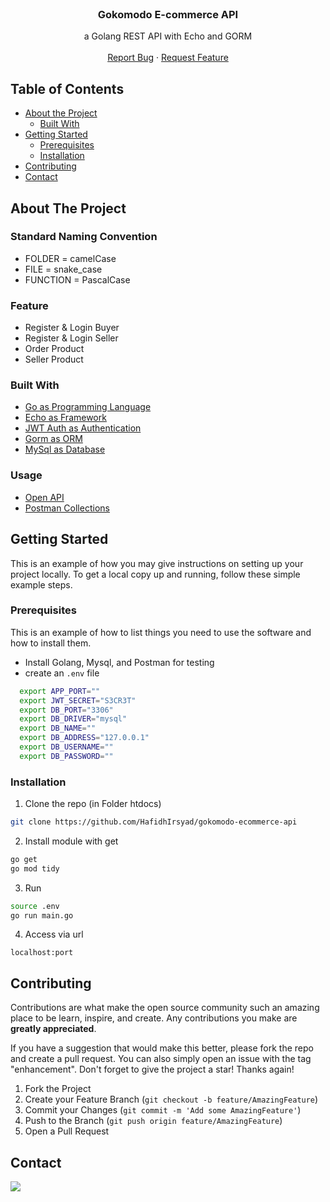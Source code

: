 <!-- PROJECT LOGO -->
<br />
<p align="center">

<h3 align="center">Gokomodo E-commerce API</h3>

  <p align="center">
    a Golang REST API with Echo and GORM
    <br />
    <br />
    <a href="https://github.com/ALTA-Booking-Sport-Arena-App/sport-arena-api/issues">Report Bug</a>
    ·
    <a href="https://github.com/ALTA-Booking-Sport-Arena-App/sport-arena-api/issues">Request Feature</a>
  </p>
</p>



<!-- TABLE OF CONTENTS -->
## Table of Contents

* [About the Project](#about-the-project)
    * [Built With](#built-with)
* [Getting Started](#getting-started)
    * [Prerequisites](#prerequisites)
    * [Installation](#installation)
* [Contributing](#contributing)
* [Contact](#contact)


<!-- ABOUT THE PROJECT -->
## About The Project

### Standard Naming Convention
* FOLDER = camelCase
* FILE = snake_case
* FUNCTION = PascalCase

### Feature

* Register & Login Buyer
* Register & Login Seller
* Order Product
* Seller Product

### Built With

* [Go as Programming Language](https://golang.org/)
* [Echo as Framework](https://echo.labstack.com/)
* [JWT Auth as Authentication](https://github.com/dgrijalva/jwt-go)
* [Gorm as ORM](https://gorm.io/index.html)
* [MySql as Database](https://www.mysql.com/)

### Usage
* [Open API](https://app.swaggerhub.com/apis-docs/hafidhirsyad/GokomodoAPI/1.0.0-oas3)
* [Postman Collections](https://www.getpostman.com/collections/684705db55b96e911c02)

<!-- GETTING STARTED -->
## Getting Started

This is an example of how you may give instructions on setting up your project locally.
To get a local copy up and running, follow these simple example steps.

### Prerequisites

This is an example of how to list things you need to use the software and how to install them.
* Install Golang, Mysql, and Postman for testing
* create an `.env` file

```bash
  export APP_PORT=""
  export JWT_SECRET="S3CR3T"
  export DB_PORT="3306"
  export DB_DRIVER="mysql"
  export DB_NAME=""
  export DB_ADDRESS="127.0.0.1"
  export DB_USERNAME=""
  export DB_PASSWORD=""
```

### Installation

1. Clone the repo (in Folder htdocs)
```sh
git clone https://github.com/HafidhIrsyad/gokomodo-ecommerce-api
```
2. Install module with get
```sh
go get
go mod tidy
```
3. Run
```sh
source .env
go run main.go
```
4. Access via url
```JS
localhost:port
```

<!-- CONTRIBUTING -->
## Contributing

Contributions are what make the open source community such an amazing place to be learn, inspire, and create. Any contributions you make are **greatly appreciated**.

If you have a suggestion that would make this better, please fork the repo and create a pull request. You can also simply open an issue with the tag "enhancement". Don't forget to give the project a star! Thanks again!

1. Fork the Project
2. Create your Feature Branch (`git checkout -b feature/AmazingFeature`)
3. Commit your Changes (`git commit -m 'Add some AmazingFeature'`)
4. Push to the Branch (`git push origin feature/AmazingFeature`)
5. Open a Pull Request


<!-- CONTACT -->
## Contact
[![](https://img.shields.io/badge/LinkedIn_Hafidh-0077B5?style=flat&logo=linkedin&logoColor=white)](https://www.linkedin.com/in/hafidhirsyad/)

